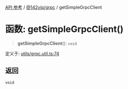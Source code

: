 [API 参考](../../../index.md) / [@142vip/grpc](../index.md) / getSimpleGrpcClient

# 函数: getSimpleGrpcClient()

> **getSimpleGrpcClient**(): `void`

定义于: [utils/grpc.util.ts:74](https://github.com/142vip/core-x/blob/58a4aca72f73ebc92491a458c9b83754486dc296/packages/grpc/src/utils/grpc.util.ts#L74)

## 返回

`void`
